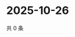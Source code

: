 # 2025-10-26

共 0 条

<!-- BEGIN ZHIHUVIDEO -->
<!-- 最后更新时间 Sun Oct 26 2025 07:10:08 GMT+0800 (China Standard Time) -->

<!-- END ZHIHUVIDEO -->
